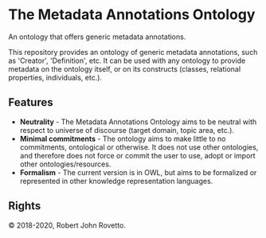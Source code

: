# The Metadata Annotations Ontology 
An ontology that offers generic metadata annotations.

This repository provides an ontology of generic metadata annotations, such as 'Creator', 'Definition', etc. 
It can be used with any ontology to provide metadata on the ontology itself, or on its constructs (classes, relational properties, individuals, etc.). 

## Features
- **Neutrality** - The Metadata Annotations Ontology aims to be neutral with respect to universe of discourse (target domain, topic area, etc.). 
- **Minimal commitments** - The ontology aims to make little to no commitments, ontological or otherwise. It does not use other ontologies, and therefore does not force or commit the user to use, adopt or import other ontologies/resources. 
- **Formalism** - The current version is in OWL, but aims to be formalized or represented in other knowledge representation languages.

## Rights
© 2018-2020, Robert John Rovetto.
